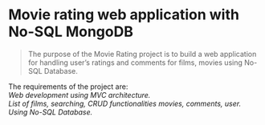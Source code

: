 # Movie rating web application with No-SQL MongoDB 
>The purpose of the Movie Rating project is to build a web application for handling
user’s ratings and comments for films, movies using No-SQL Database.

The requirements of the project are:
<br>_Web development using MVC architecture._
<br>_List of films, searching, CRUD functionalities movies, comments, user._
<br>_Using No-SQL Database._

